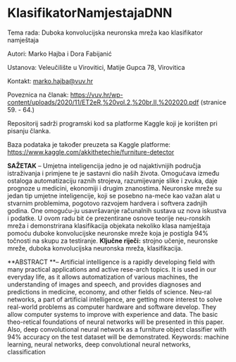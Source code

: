 # KlasifikatorNamjestajaDNN

Tema rada: Duboka konvolucijska neuronska mreža kao klasifikator namještaja

Autori: Marko Hajba i Dora Fabijanić

Ustanova: Veleučilište u Virovitici, Matije Gupca 78, Virovitica

Kontakt: marko.hajba@vuv.hr

Poveznica na članak: https://vuv.hr/wp-content/uploads/2020/11/ET2eR,%20vol.2,%20br.II,%202020.pdf  (stranice 59. - 64.)

Repositorij sadrži programski kod sa platforme Kaggle koji je korišten pri pisanju članka.

Baza podataka je također preuzeta sa Kaggle platforme:
https://www.kaggle.com/akkithetechie/furniture-detector

**SAŽETAK** – Umjetna inteligencija jedno je od najaktivnijih područja istraživanja i primjene te je sastavni dio naših života. Omogućava između ostaloga automatizaciju raznih strojeva, razumijevanje slike i zvuka, daje prognoze u medicini, ekonomiji i drugim znanostima. Neuronske mreže su jedan tip umjetne inteligencije, koji se posebno na-meće kao važan alat u stvarnim problemima, pogotovo razvojem hardvera i softvera zadnjih godina. One omoguću-ju usavršavanje računalnih sustava uz nova iskustva i podatke. U ovom radu bit će prezentirane osnove teorije neu-ronskih mreža i demonstrirana klasifikacija objekata nekoliko klasa namještaja pomoću duboke konvolucijske neuronske mreže koja je postigla 94% točnosti na skupu za testiranje.
**Ključne riječi:** strojno učenje, neuronske mreže, duboka konvolucijska neuronska mreža, klasifikacija.

**ABSTRACT **– Artificial intelligence is a rapidly developing field with many practical applications and active rese-arch topics. It is used in our everyday life, as it allows automatization of various machines, the understanding of images and speech, and provides diagnoses and predictions in medicine, economy, and other fields of science. Neu-ral networks, a part of artificial intelligence, are getting more interest to solve real-world problems as computer hardware and software develop. They allow computer systems to improve with experience and data. The basic theo-retical foundations of neural networks will be presented in this paper. Also, deep convolutional neural network as a furniture object classifier with 94% accuracy on the test dataset will be demonstrated.
Keywords: machine learning, neural networks, deep convolutional neural networks, classification
